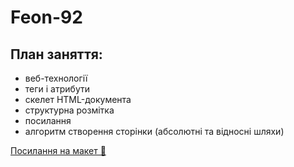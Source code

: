 # Feon-92

## План заняття:

- веб-технології
- теги і атрибути
- скелет HTML-документа
- структурна розмітка
- посилання
- алгоритм створення сторінки (абсолютні та відносні шляхи)

[Посилання на макет 🎨](https://www.figma.com/file/qafvJfFfzJ8q01mwfTbcoz/Simply-Chocolate?type=design&node-id=0%3A1&t=Wme42fko9KxtYKEf-1)
